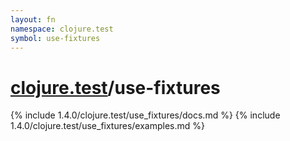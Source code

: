 ```yaml
---
layout: fn
namespace: clojure.test
symbol: use-fixtures
---
```


# [clojure.test](../)/use-fixtures

{% include 1.4.0/clojure.test/use_fixtures/docs.md %}
{% include 1.4.0/clojure.test/use_fixtures/examples.md %}

